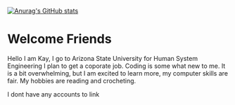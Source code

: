 [![Anurag's GitHub stats](https://github-readme-stats.vercel.app/api?username=KaliaJ21)](https://github.com/anuraghazra/github-readme-stats)
<h1>Welcome Friends</h1>
<p>Hello I am Kay, I go to Arizona State University for Human System Engineering I plan to get a coporate job. Coding is some what new to me. It is a bit overwhelming, but I am excited to learn more, my computer skills are fair. My hobbies are reading and crocheting.</p>
<p>I dont have any accounts to link</p>
